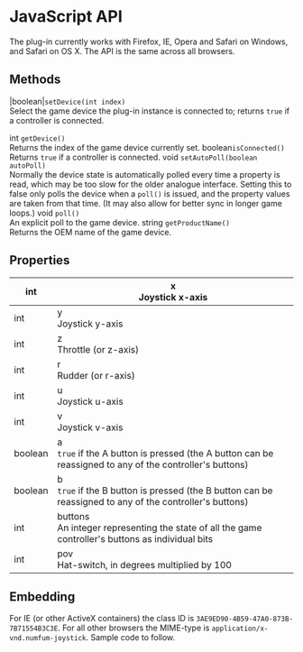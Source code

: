 # JavaScript API #

The plug-in currently works with Firefox, IE, Opera and Safari on Windows, and Safari on OS X. The API is the same across all browsers.

## Methods ##
|boolean|`setDevice(int index)`<br>Select the game device the plug-in instance is connected to; returns <code>true</code> if a controller is connected.<br>
<tr><td>int    </td><td><code>getDevice()</code><br>Returns the index of the game device currently set.                                                               </td></tr>
<tr><td>boolean</td><td><code>isConnected()</code><br>Returns <code>true</code> if a controller is connected.                                                         </td></tr>
<tr><td>void   </td><td><code>setAutoPoll(boolean autoPoll)</code><br>Normally the device state is automatically polled every time a property is read, which may be too slow for the older analogue interface. Setting this to false only polls the device when a <code>poll()</code> is issued, and the property values are taken from that time. (It may also allow for better sync in longer game loops.)</td></tr>
<tr><td>void   </td><td><code>poll()</code><br>An explicit poll to the game device.                                                                                   </td></tr>
<tr><td>string </td><td><code>getProductName()</code><br>Returns the OEM name of the game device.                                                                     </td></tr></tbody></table>

<h2>Properties</h2>
<table><thead><th>int    </th><th>x<br>Joystick x-axis</th></thead><tbody>
<tr><td>int    </td><td>y<br>Joystick y-axis</td></tr>
<tr><td>int    </td><td>z<br>Throttle (or z-axis)</td></tr>
<tr><td>int    </td><td>r<br>Rudder (or r-axis)</td></tr>
<tr><td>int    </td><td>u<br>Joystick u-axis</td></tr>
<tr><td>int    </td><td>v<br>Joystick v-axis</td></tr>
<tr><td>boolean</td><td>a<br><code>true</code> if the A button is pressed (the A button can be reassigned to any of the controller's buttons)</td></tr>
<tr><td>boolean</td><td>b<br><code>true</code> if the B button is pressed (the B button can be reassigned to any of the controller's buttons)</td></tr>
<tr><td>int    </td><td>buttons<br>An integer representing the state of all the game controller's buttons as individual bits</td></tr>
<tr><td>int    </td><td>pov<br>Hat-switch, in degrees multiplied by 100</td></tr></tbody></table>

<h2>Embedding</h2>
For IE (or other ActiveX containers) the class ID is <code>3AE9ED90-4B59-47A0-873B-7B71554B3C3E</code>. For all other browsers the MIME-type is <code>application/x-vnd.numfum-joystick</code>. Sample code to follow.
